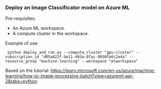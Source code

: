 ### Deploy an Image Classificator model on Azure ML

Pre-requisites:

- An Azure ML workspace.
- A compute cluster in the workspace.

Example of use:

``` python deploy_and_run.py --compute_cluster "gpu-cluster" --subscription_id "d05a822f-be11-493a-8fac-9030fa6c2a4a" --resource_group "machine-learning" --workspace "mlworkspace"```

Based on the tutorial: https://learn.microsoft.com/en-us/azure/machine-learning/how-to-image-processing-batch?view=azureml-api-2&tabs=python